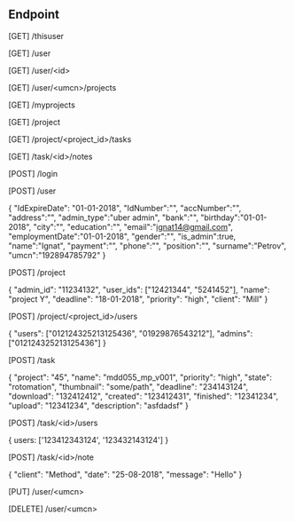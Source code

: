 ## Endpoint

[GET] /thisuser

[GET] /user

[GET] /user/&lt;id>

[GET] /user/&lt;umcn>/projects

[GET] /myprojects

[GET] /project

[GET] /project/&lt;project_id>/tasks

[GET] /task/&lt;id>/notes

[POST] /login

[POST] /user

{
	"IdExpireDate": "01-01-2018",
	"IdNumber":"",
	"accNumber":"",
	"address":"",
	"admin_type":"uber admin",
	"bank":"",
	"birthday":"01-01-2018",
	"city":"",
	"education":"",
	"email":"ignat14@gmail.com",
	"employmentDate":"01-01-2018",
	"gender":"",
	"is_admin":true,
	"name":"Ignat",
	"payment":"",
	"phone":"",
	"position":"",
	"surname":"Petrov",
	"umcn":"192894785792"
}

[POST] /project

{
	"admin_id": "11234132",
	"user_ids": ["12421344", "5241452"],
	"name": "project Y",
	"deadline": "18-01-2018",
	"priority": "high",
	"client": "Mill"
}

[POST] /project/&lt;project_id>/users

{
	"users": ["012124325213125436", "01929876543212"],
	"admins": ["012124325213125436"]
}


[POST] /task

{
	"project": "45",
    	"name": "mdd055_mp_v001",
	"priority": "high",
	"state": "rotomation",
	"thumbnail": "some/path",
	"deadline": "234143124",
	"download": "132412412",
	"created": "123412431",
	"finished": "12341234",
	"upload": "12341234",
	"description": "asfdadsf"
}

[POST] /task/&lt;id>/users

{
	users: ['123412343124', '123432143124']
}

[POST] /task/&lt;id>/note

{
	"client": "Method",
	"date": "25-08-2018",
	"message": "Hello"
}

[PUT] /user/&lt;umcn>

[DELETE] /user/&lt;umcn>


